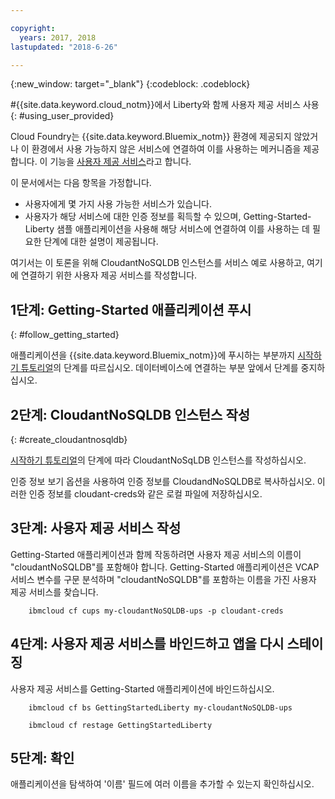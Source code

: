 ```yaml
---

copyright:
  years: 2017, 2018
lastupdated: "2018-6-26"

---
```


{:new_window: target="_blank"}
{:codeblock: .codeblock}

#{{site.data.keyword.cloud_notm}}에서 Liberty와 함께 사용자 제공 서비스 사용
{: #using_user_provided}

Cloud Foundry는 {{site.data.keyword.Bluemix_notm}} 환경에 제공되지 않았거나
이 환경에서 사용 가능하지 않은 서비스에 연결하여 이를 사용하는 메커니즘을 제공합니다.
이 기능을 [사용자 제공 서비스](https://docs.cloudfoundry.org/devguide/services/user-provided.html)라고 합니다. 

이 문서에서는 다음 항목을 가정합니다. 
  * 사용자에게 몇 가지 사용 가능한 서비스가 있습니다. 
  * 사용자가 해당 서비스에 대한 인증 정보를 획득할 수 있으며,
Getting-Started-Liberty 샘플 애플리케이션을 사용해 해당 서비스에 연결하여
이를 사용하는 데 필요한 단계에 대한 설명이 제공됩니다. 

여기서는 이 토론을 위해 CloudantNoSQLDB 인스턴스를 서비스 예로 사용하고,
여기에 연결하기 위한 사용자 제공 서비스를 작성합니다. 

## 1단계: Getting-Started 애플리케이션 푸시
{: #follow_getting_started}

애플리케이션을 {{site.data.keyword.Bluemix_notm}}에 푸시하는 부분까지
[시작하기 튜토리얼](/docs/runtimes/liberty/getting-started.html)의 단계를 따르십시오. 데이터베이스에 연결하는 부분 앞에서 단계를 중지하십시오. 

## 2단계: CloudantNoSQLDB 인스턴스 작성
{: #create_cloudantnosqldb}

[시작하기 튜토리얼](/docs/runtimes/liberty/getting-started.html)의 단계에 따라
CloudantNoSqLDB 인스턴스를 작성하십시오. 

인증 정보 보기 옵션을 사용하여 인증 정보를 CloudandNoSQLDB로 복사하십시오. 이러한 인증 정보를 cloudant-creds와 같은 로컬 파일에 저장하십시오. 

## 3단계: 사용자 제공 서비스 작성
Getting-Started 애플리케이션과 함께 작동하려면
사용자 제공 서비스의 이름이 "cloudantNoSQLDB"를
포함해야 합니다. Getting-Started 애플리케이션은
VCAP 서비스 변수를 구문 분석하며 "cloudantNoSQLDB"를
포함하는 이름을 가진 사용자 제공 서비스를 찾습니다. 

        ibmcloud cf cups my-cloudantNoSQLDB-ups -p cloudant-creds

## 4단계: 사용자 제공 서비스를 바인드하고 앱을 다시 스테이징
사용자 제공 서비스를 Getting-Started 애플리케이션에 바인드하십시오. 

        ibmcloud cf bs GettingStartedLiberty my-cloudantNoSQLDB-ups

        ibmcloud cf restage GettingStartedLiberty

## 5단계: 확인
애플리케이션을 탐색하여 '이름' 필드에
여러 이름을 추가할 수 있는지 확인하십시오. 
